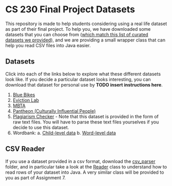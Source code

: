 # CS 230 Final Project Datasets

This repository is made to help students considering using a real life dataset as part of their final project. To help you, we have downloaded some datasets that you can choose from ([which match this list of curated datasets we provided](https://docs.google.com/document/d/1qdbG9gwVrUvZuIkbUUV1_kTCCZG7UXSV1MVN9IuQe_g/edit)), and we are providing a small wrapper class that can help you read CSV files into Java easier.

## Datasets

Click into each of the links below to explore what these different datasets look like. If you decide a particular dataset looks interesting, you can download that dataset for personal use by **TODO insert instructions here**.
1. [Blue Bikes](blue_bikes)
2. [Eviction Lab](eviction_lab)
3. [MBTA](mbta)
4. [Pantheon (Culturally Influential People)](pantheon)
5. [Plagiarism Checker](plagiarism_checker) - Note that this dataset is provided in the form of raw text files. You will have to parse these text files yourselves if you decide to use this dataset.
6. Wordbank:
    a. [Child-level data](wordbank_by_child)
    b. [Word-level data](wordbank_by_word)

## CSV Reader

If you use a dataset provided in a csv format, download the [csv_parser](csv_parser) folder, and in particular take a look at the [Reader](csv_parser/Reader.java) class to understand how to read rows of your dataset into Java. A very similar class will be provided to you as part of Assignment 7.